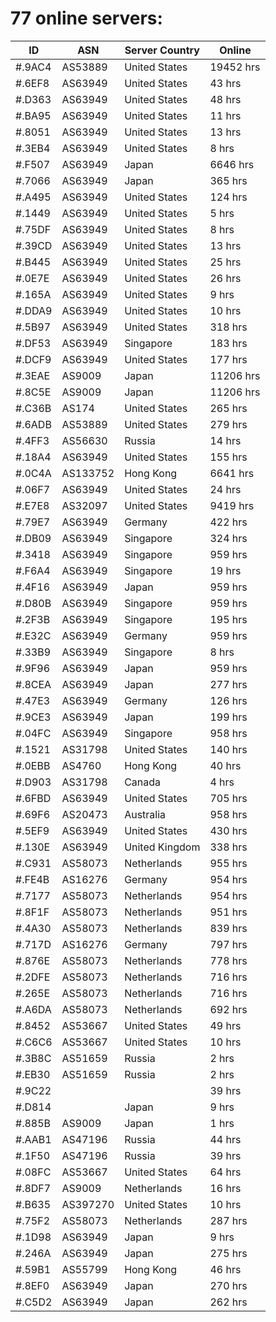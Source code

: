 # 77 online servers:

| ID | ASN | Server Country | Online |
| ------ | ------ | ------ | ------ |
| #.9AC4 | AS53889 | United States | 19452 hrs |
| #.6EF8 | AS63949 | United States | 43 hrs |
| #.D363 | AS63949 | United States | 48 hrs |
| #.BA95 | AS63949 | United States | 11 hrs |
| #.8051 | AS63949 | United States | 13 hrs |
| #.3EB4 | AS63949 | United States | 8 hrs |
| #.F507 | AS63949 | Japan | 6646 hrs |
| #.7066 | AS63949 | Japan | 365 hrs |
| #.A495 | AS63949 | United States | 124 hrs |
| #.1449 | AS63949 | United States | 5 hrs |
| #.75DF | AS63949 | United States | 8 hrs |
| #.39CD | AS63949 | United States | 13 hrs |
| #.B445 | AS63949 | United States | 25 hrs |
| #.0E7E | AS63949 | United States | 26 hrs |
| #.165A | AS63949 | United States | 9 hrs |
| #.DDA9 | AS63949 | United States | 10 hrs |
| #.5B97 | AS63949 | United States | 318 hrs |
| #.DF53 | AS63949 | Singapore | 183 hrs |
| #.DCF9 | AS63949 | United States | 177 hrs |
| #.3EAE | AS9009 | Japan | 11206 hrs |
| #.8C5E | AS9009 | Japan | 11206 hrs |
| #.C36B | AS174 | United States | 265 hrs |
| #.6ADB | AS53889 | United States | 279 hrs |
| #.4FF3 | AS56630 | Russia | 14 hrs |
| #.18A4 | AS63949 | United States | 155 hrs |
| #.0C4A | AS133752 | Hong Kong | 6641 hrs |
| #.06F7 | AS63949 | United States | 24 hrs |
| #.E7E8 | AS32097 | United States | 9419 hrs |
| #.79E7 | AS63949 | Germany | 422 hrs |
| #.DB09 | AS63949 | Singapore | 324 hrs |
| #.3418 | AS63949 | Singapore | 959 hrs |
| #.F6A4 | AS63949 | Singapore | 19 hrs |
| #.4F16 | AS63949 | Japan | 959 hrs |
| #.D80B | AS63949 | Singapore | 959 hrs |
| #.2F3B | AS63949 | Singapore | 195 hrs |
| #.E32C | AS63949 | Germany | 959 hrs |
| #.33B9 | AS63949 | Singapore | 8 hrs |
| #.9F96 | AS63949 | Japan | 959 hrs |
| #.8CEA | AS63949 | Japan | 277 hrs |
| #.47E3 | AS63949 | Germany | 126 hrs |
| #.9CE3 | AS63949 | Japan | 199 hrs |
| #.04FC | AS63949 | Singapore | 958 hrs |
| #.1521 | AS31798 | United States | 140 hrs |
| #.0EBB | AS4760 | Hong Kong | 40 hrs |
| #.D903 | AS31798 | Canada | 4 hrs |
| #.6FBD | AS63949 | United States | 705 hrs |
| #.69F6 | AS20473 | Australia | 958 hrs |
| #.5EF9 | AS63949 | United States | 430 hrs |
| #.130E | AS63949 | United Kingdom | 338 hrs |
| #.C931 | AS58073 | Netherlands | 955 hrs |
| #.FE4B | AS16276 | Germany | 954 hrs |
| #.7177 | AS58073 | Netherlands | 954 hrs |
| #.8F1F | AS58073 | Netherlands | 951 hrs |
| #.4A30 | AS58073 | Netherlands | 839 hrs |
| #.717D | AS16276 | Germany | 797 hrs |
| #.876E | AS58073 | Netherlands | 778 hrs |
| #.2DFE | AS58073 | Netherlands | 716 hrs |
| #.265E | AS58073 | Netherlands | 716 hrs |
| #.A6DA | AS58073 | Netherlands | 692 hrs |
| #.8452 | AS53667 | United States | 49 hrs |
| #.C6C6 | AS53667 | United States | 10 hrs |
| #.3B8C | AS51659 | Russia | 2 hrs |
| #.EB30 | AS51659 | Russia | 2 hrs |
| #.9C22 |  |  | 39 hrs |
| #.D814 |  | Japan | 9 hrs |
| #.885B | AS9009 | Japan | 1 hrs |
| #.AAB1 | AS47196 | Russia | 44 hrs |
| #.1F50 | AS47196 | Russia | 39 hrs |
| #.08FC | AS53667 | United States | 64 hrs |
| #.8DF7 | AS9009 | Netherlands | 16 hrs |
| #.B635 | AS397270 | United States | 10 hrs |
| #.75F2 | AS58073 | Netherlands | 287 hrs |
| #.1D98 | AS63949 | Japan | 9 hrs |
| #.246A | AS63949 | Japan | 275 hrs |
| #.59B1 | AS55799 | Hong Kong | 46 hrs |
| #.8EF0 | AS63949 | Japan | 270 hrs |
| #.C5D2 | AS63949 | Japan | 262 hrs |

